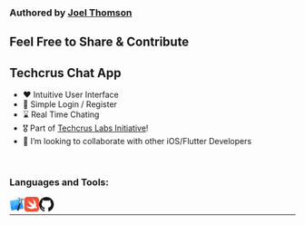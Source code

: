 ### Authored by [Joel Thomson][github] 

## Feel Free to Share & Contribute

## Techcrus Chat App
- ❤️ Intuitive User Interface
- 🔑 Simple Login / Register 
- ⌛️ Real Time Chating 
- 🎖 Part of [Techcrus Labs Initiative][techcrus]!
- 👥 I’m looking to collaborate with other iOS/Flutter Developers

<br />

### Languages and Tools:

<img align="left" alt="Xcode" width="26px" src="https://raw.githubusercontent.com/github/explore/361e2821e2dea67711cde99c9c40ed357061cf27/topics/xcode/xcode.png" />
<img align="left" alt="Swift" width="26px" src="https://raw.githubusercontent.com/github/explore/361e2821e2dea67711cde99c9c40ed357061cf27/topics/swift/swift.png" />
<img align="left" alt="GitHub" width="26px" src="https://raw.githubusercontent.com/github/explore/78df643247d429f6cc873026c0622819ad797942/topics/github/github.png" />

<br />

---

[github]: https://github.com/joelparavara/
[linkedin]: https://www.linkedin.com/in/joelofficial/
[techcrus]: https://www.techcrus.com/

